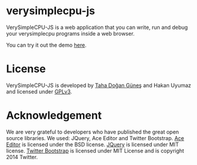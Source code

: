 verysimplecpu-js
================

VerySimpleCPU-JS is a web application that you can write, run and debug your verysimplecpu programs inside a web browser.

You can try it out the demo [here](http://tdgunes.com/verysimplecpu/).

License
=======

VerySimpleCPU-JS is developed by [Taha Doğan Güneş](http://tdgunes.com/) and Hakan Uyumaz and licensed under [GPLv3](https://www.gnu.org/copyleft/gpl.html). 


Acknowledgement
===============

We are very grateful to developers who have published the great open source libraries. We used: JQuery, Ace Editor and Twitter Bootstrap. [Ace Editor](http://ace.c9.io/#nav=about) is licensed under the BSD license. [JQuery](https://jquery.org/license/) is licensed under MIT license. [Twitter Bootstrap](http://getbootstrap.com/getting-started/#license-faqs) is licensed under MIT License and is copyright 2014 Twitter. 
